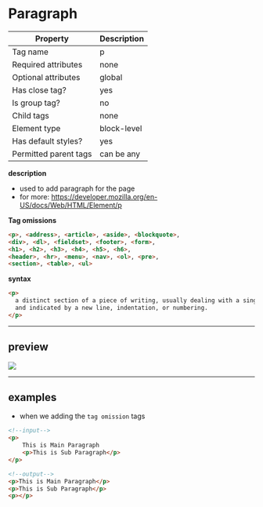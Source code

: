 # Paragraph

| Property              | Description |
| --------------------- | ----------- |
| Tag name              | p           |
| Required attributes   | none        |
| Optional attributes   | global      |
| Has close tag?        | yes         |
| Is group tag?         | no          |
| Child tags            | none        |
| Element type          | block-level |
| Has default styles?   | yes         |
| Permitted parent tags | can be any  |

**description**

- used to add paragraph for the page
- for more: https://developer.mozilla.org/en-US/docs/Web/HTML/Element/p

**Tag omissions**

```html
<p>, <address>, <article>, <aside>, <blockquote>,
<div>, <dl>, <fieldset>, <footer>, <form>,
<h1>, <h2>, <h3>, <h4>, <h5>, <h6>,
<header>, <hr>, <menu>, <nav>, <ol>, <pre>,
<section>, <table>, <ul>
```

**syntax**

```html
<p>
  a distinct section of a piece of writing, usually dealing with a single theme
  and indicated by a new line, indentation, or numbering.
</p>
```

---

## preview

![](https://cra2ycoder.sirv.com/html/paragraph.png)

---

## examples

- when we adding the `tag omission` tags

```html
<!--input-->
<p>
    This is Main Paragraph
    <p>This is Sub Paragraph</p>
</p>

<!--output-->
<p>This is Main Paragraph</p>
<p>This is Sub Paragraph</p>
<p></p>
```
